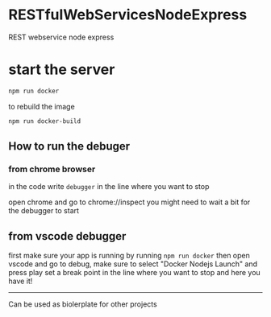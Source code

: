 # RESTfulWebServicesNodeExpress

REST webservice node express

# start the server

```bash
npm run docker
```

to rebuild the image

```bash
npm run docker-build
```

## How to run the debuger

### from chrome browser

in the code write `debugger` in the line where you want to stop

open chrome and go to chrome://inspect
you might need to wait a bit for the debugger to start

## from vscode debugger

first make sure your app is running by running `npm run docker`
then open vscode and go to debug, make sure to select "Docker Nodejs Launch" and press play
set a break point in the line where you want to stop and here you have it!

---

Can be used as biolerplate for other projects
